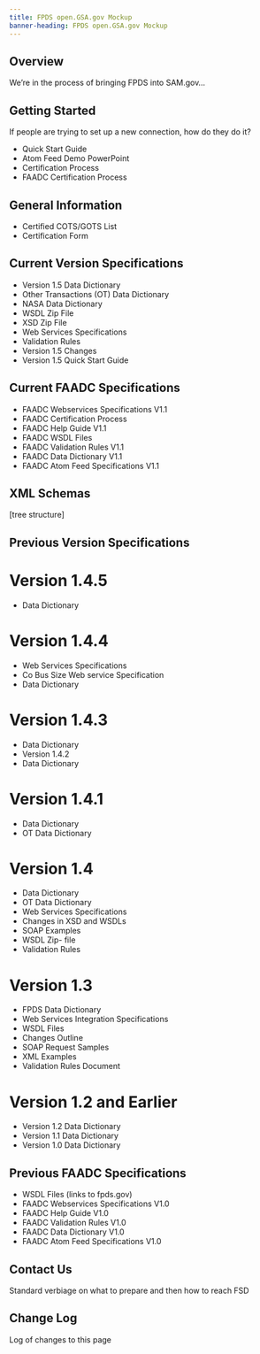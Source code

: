```yaml
---
title: FPDS open.GSA.gov Mockup
banner-heading: FPDS open.GSA.gov Mockup
---
```



## Overview
We’re in the process of bringing FPDS into SAM.gov…

## Getting Started
If people are trying to set up a new connection, how do they do it?
- Quick Start Guide
- Atom Feed Demo PowerPoint
- Certification Process
- FAADC Certification Process

## General Information
- Certified COTS/GOTS List
- Certification Form

## Current Version Specifications
- Version 1.5 Data Dictionary
- Other Transactions (OT) Data Dictionary
- NASA Data Dictionary
- WSDL Zip File
- XSD Zip File
- Web Services Specifications
- Validation Rules
- Version 1.5 Changes
- Version 1.5 Quick Start Guide

## Current FAADC Specifications
- FAADC Webservices Specifications V1.1
- FAADC Certification Process
- FAADC Help Guide V1.1
- FAADC WSDL Files
- FAADC Validation Rules V1.1
- FAADC Data Dictionary V1.1
- FAADC Atom Feed Specifications V1.1

## XML Schemas
[tree structure]

## Previous Version Specifications
# Version 1.4.5
- Data Dictionary
# Version 1.4.4
- Web Services Specifications
- Co Bus Size Web service Specification
- Data Dictionary
# Version 1.4.3
- Data Dictionary
- Version 1.4.2
- Data Dictionary
# Version 1.4.1
- Data Dictionary
- OT Data Dictionary
# Version 1.4
- Data Dictionary
- OT Data Dictionary
- Web Services Specifications
- Changes in XSD and WSDLs
- SOAP Examples
- WSDL Zip- file
- Validation Rules
# Version 1.3
- FPDS Data Dictionary
- Web Services Integration Specifications
- WSDL Files
- Changes Outline
- SOAP Request Samples
- XML Examples
- Validation Rules Document
# Version 1.2 and Earlier
- Version 1.2 Data Dictionary
- Version 1.1 Data Dictionary
- Version 1.0 Data Dictionary

## Previous FAADC Specifications
- WSDL Files (links to fpds.gov)
- FAADC Webservices Specifications V1.0
- FAADC Help Guide V1.0
- FAADC Validation Rules V1.0
- FAADC Data Dictionary V1.0
- FAADC Atom Feed Specifications V1.0

## Contact Us
Standard verbiage on what to prepare and then how to reach FSD

## Change Log
Log of changes to this page


